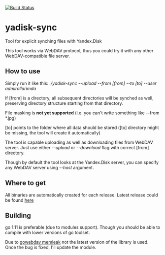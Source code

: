 [![Build Status](https://travis-ci.com/admirallarimda/yadisk-sync.svg?branch=master)](https://travis-ci.com/admirallarimda/yadisk-sync)
# yadisk-sync
Tool for explicit synching files with Yandex.Disk

This tool works via WebDAV protocol, thus you could try it with any other WebDAV-compatible file server.

## How to use
Simply run it like this: _./yadisk-sync --upload --from [from] --to [to] --user admirallarimda_ 

If [from] is a directory, all subsequent directories will be synched as well, preserving directory structure starting from that directory.

File masking is **not yet supported** (i.e. you can't write something like --from *.jpg)

[to] points to the folder where all data should be stored ([to] directory might be missing, the tool will create it automatically)

The tool is capable uploading as well as downloading files from WebDAV server. Just use either _--upload_ or _--download_ flag with correct [from] directory.

Though by default the tool looks at the Yandex.Disk server, you can specify any WebDAV server using _--host_ argument.

## Where to get
All binaries are automatically created for each release. Latest release could be found [here](https://github.com/admirallarimda/yadisk-sync/releases/latest)

## Building
go 1.11 is preferable (due to modules support). Though you should be able to compile with lower versions of go toolset.

Due to [gowebdav memleak](https://github.com/studio-b12/gowebdav/issues/24) not the latest version of the library is used. Once the bug is fixed, I'll update the module.
